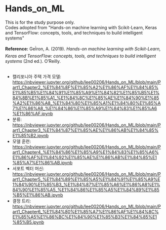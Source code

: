 # Hands_on_ML

This is for the study purpose only.<br>
Codes adopted from "Hands-on machine learning with Scikit-Learn, Keras and TensorFlow: concepts, tools, and techniques to build intelligent systems"<br>
<br>
**Reference:**
GeÌron, A. (2019). *Hands-on machine learning with Scikit-Learn, Keras and TensorFlow: concepts, tools, and techniques to build intelligent systems* (2nd ed.). O’Reilly.<br>
<br>
* 캘리포니아 주택 가격 모델: https://nbviewer.jupyter.org/github/lee00206/Hands_on_ML/blob/main/Part1_Chapter2_%E1%84%8F%E1%85%A2%E1%86%AF%E1%84%85%E1%85%B5%E1%84%91%E1%85%A9%E1%84%82%E1%85%B5%E1%84%8B%E1%85%A1_%E1%84%8C%E1%85%AE%E1%84%90%E1%85%A2%E1%86%A8_%E1%84%80%E1%85%A1%E1%84%80%E1%85%A7%E1%86%A8_%E1%84%86%E1%85%A9%E1%84%83%E1%85%A6%E1%86%AF.ipynb<br>
* 분류: https://nbviewer.jupyter.org/github/lee00206/Hands_on_ML/blob/main/Part1_Chapter3_%E1%84%87%E1%85%AE%E1%86%AB%E1%84%85%E1%85%B2.ipynb<br>
* 모델 훈련: https://nbviewer.jupyter.org/github/lee00206/Hands_on_ML/blob/main/Part1_Chapter4_%E1%84%86%E1%85%A9%E1%84%83%E1%85%A6%E1%86%AF%E1%84%92%E1%85%AE%E1%86%AB%E1%84%85%E1%85%A7%E1%86%AB.ipynb<br>
* 서포트 벡터 머신: https://nbviewer.jupyter.org/github/lee00206/Hands_on_ML/blob/main/Part1_Chapter5_%E1%84%89%E1%85%A5%E1%84%91%E1%85%A9%E1%84%90%E1%85%B3_%E1%84%87%E1%85%A6%E1%86%A8%E1%84%90%E1%85%A5_%E1%84%86%E1%85%A5%E1%84%89%E1%85%B5%E1%86%AB.ipynb<br>
* 결정 트리: https://nbviewer.jupyter.org/github/lee00206/Hands_on_ML/blob/main/Part1_Chapter6_%E1%84%80%E1%85%A7%E1%86%AF%E1%84%8C%E1%85%A5%E1%86%BC%E1%84%90%E1%85%B3%E1%84%85%E1%85%B5.ipynb
